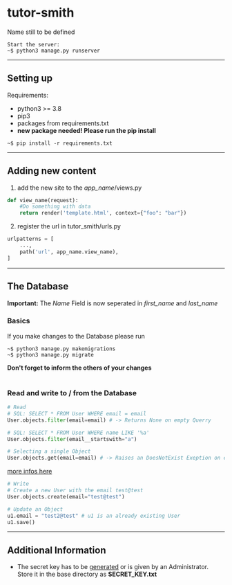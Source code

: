 # tutor-smith

Name still to be defined

````shell
Start the server:
~$ python3 manage.py runserver
````
---
## Setting up
Requirements:
* python3 >= 3.8
* pip3
* packages from requirements.txt
* **new package needed! Please run the pip install**

````shell
~$ pip install -r requirements.txt
````
---

## Adding new content
1. add the new site to the *app_name*/views.py
````python
def view_name(request):
    #Do something with data
    return render('template.html', context={"foo": "bar"})
````
2. register the url in tutor_smith/urls.py
````python
urlpatterns = [
    ...,
    path('url', app_name.view_name),
]
````
---
## The Database
**Important:** The *Name* Field is now seperated in *first_name* and *last_name*
### Basics
If you make changes to the Database please run 
````shell
~$ python3 manage.py makemigrations
~$ python3 manage.py migrate
````
**Don't forget to inform the others of your changes**  
</br>
### Read and write to / from the Database
```python
# Read
# SQL: SELECT * FROM User WHERE email = email
User.objects.filter(email=email) # -> Returns None on empty Querry

# SQL: SELECT * FROM User WHERE name LIKE '%a'
User.objects.filter(email__startswith="a")

# Selecting a single Object
User.objects.get(email=email) # -> Raises an DoesNotExist Exeption on empty Querry
````
[more infos here](https://docs.djangoproject.com/en/3.2/topics/db/queries/#retrieving-all-objects)
````python
# Write
# Create a new User with the email test@test
User.objects.create(email="test@test")

# Update an Object
u1.email = "test2@test" # u1 is an already existing User
u1.save()
````
---
## Additional Information
* The secret key has to be [generated](https://djecrety.ir/) or is given by an Administrator.
Store it in the base directory as **SECRET_KEY.txt**
